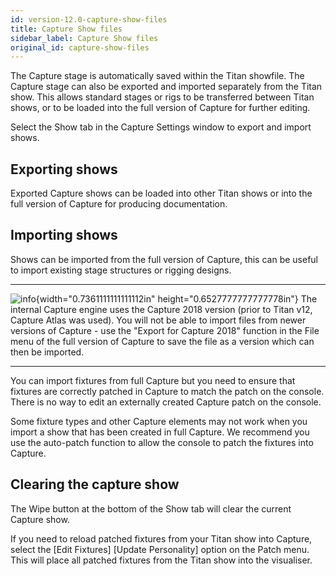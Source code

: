 ```yaml
---
id: version-12.0-capture-show-files
title: Capture Show files
sidebar_label: Capture Show files
original_id: capture-show-files
---
```


The Capture stage is automatically saved within the Titan showfile. The
Capture stage can also be exported and imported separately from the
Titan show. This allows standard stages or rigs to be transferred
between Titan shows, or to be loaded into the full version of Capture
for further editing.

Select the Show tab in the Capture Settings window to export and import
shows.

Exporting shows
---------------

Exported Capture shows can be loaded into other Titan shows or into the
full version of Capture for producing documentation.

Importing shows
---------------

Shows can be imported from the full version of Capture, this can be
useful to import existing stage structures or rigging designs.

  --------------------------------------------------------------------------------------------- ------------------------------------------------------------------------------------------------------------------------------------------------------------------------------------------------------------------------------------------------------------------------------------------------------------------------------------
  ![info](/docs/images/image6.png){width="0.7361111111111112in" height="0.6527777777777778in"}   The internal Capture engine uses the Capture 2018 version (prior to Titan v12, Capture Atlas was used). You will not be able to import files from newer versions of Capture - use the "Export for Capture 2018" function in the File menu of the full version of Capture to save the file as a version which can then be imported.
  --------------------------------------------------------------------------------------------- ------------------------------------------------------------------------------------------------------------------------------------------------------------------------------------------------------------------------------------------------------------------------------------------------------------------------------------

You can import fixtures from full Capture but you need to ensure that
fixtures are correctly patched in Capture to match the patch on the
console. There is no way to edit an externally created Capture patch on
the console.

Some fixture types and other Capture elements may not work when you
import a show that has been created in full Capture. We recommend you
use the auto-patch function to allow the console to patch the fixtures
into Capture.

Clearing the capture show
-------------------------

The Wipe button at the bottom of the Show tab will clear the current
Capture show.

If you need to reload patched fixtures from your Titan show into
Capture, select the \[Edit Fixtures\] \[Update Personality\] option on
the Patch menu. This will place all patched fixtures from the Titan show
into the visualiser.


